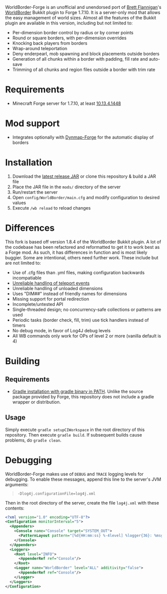 WorldBorder-Forge is an unofficial and unendorsed port of [Brett Flannigan](https://github.com/Brettflan)'s [WorldBorder](https://github.com/Brettflan/WorldBorder) Bukkit plugin to Forge 1.7.10. It is a server-only mod that allows the easy management of world sizes. Almost all the features of the Bukkit plugin are available in this version, including but not limited to:

* Per-dimension border control by radius or by corner points
* Round or square borders, with per-dimension overrides
* Knocking back players from borders
* Wrap-around teleportation
* Deny enderpearl, mob spawning and block placements outside borders
* Generation of all chunks within a border with padding, fill rate and auto-save
* Trimming of all chunks and region files outside a border with trim rate

# Requirements

* Minecraft Forge server for 1.7.10, at least [10.13.4.1448](http://files.minecraftforge.net/maven/net/minecraftforge/forge/1.7.10-10.13.4.1448-1.7.10/forge-1.7.10-10.13.4.1448-1.7.10-installer.jar)

# Mod support

* Integrates optionally with [Dynmap-Forge](http://minecraft.curseforge.com/mc-mods/59433-dynmapforge) for the automatic display of borders

# Installation

1. Download the [latest release JAR](https://github.com/Gamealition/WorldBorder-Forge/releases) or clone this repository & build a JAR file
2. Place the JAR file in the `mods/` directory of the server
3. Run/restart the server
4. Open `config/WorldBorder/main.cfg` and modify configuration to desired values
5. Execute `/wb reload` to reload changes

# Differences

This fork is based off version 1.8.4 of the WorldBorder Bukkit plugin. A lot of the codebase has been refactored and reformatted to get it to work best as a Forge mod. As such, it has differences in function and is most likely buggier. Some are intentional, others need further work. These include but are not limited to:

* Use of .cfg files than .yml files, making configuration backwards incompatiable
* [Unreliable handling of teleport events](https://github.com/Gamealition/WorldBorder-Forge/issues/1)
* Unreliable handling of unloaded dimensions
* Uses "DIM##" instead of friendly names for dimensions
* Missing support for portal redirection
* Incomplete/untested API
* Single-threaded design; no concurrency-safe collections or patterns are used
* Periodic tasks (border check, fill, trim) use tick handlers instead of timers
* No debug mode, in favor of Log4J debug levels
* All WB commands only work for OPs of level 2 or more (vanilla default is 4)

# Building

## Requirements

* [Gradle installation with gradle binary in PATH](http://www.gradle.org/installation). Unlike the source package provided by Forge, this repository does not include a gradle wrapper or distribution.

## Usage
Simply execute `gradle setupCIWorkspace` in the root directory of this repository. Then execute `gradle build`. If subsequent builds cause problems, do `gradle clean`.

# Debugging

WorldBorder-Forge makes use of `DEBUG` and `TRACE` logging levels for debugging. To enable these messages, append this line to the server's JVM arguments:

> `-Dlog4j.configurationFile=log4j.xml`

Then in the root directory of the server, create the file `log4j.xml` with these contents:

```xml
<?xml version="1.0" encoding="UTF-8"?>
<Configuration monitorInterval="5">
  <Appenders>
    <Console name="Console" target="SYSTEM_OUT">
      <PatternLayout pattern="[%d{HH:mm:ss} %-4level] %logger{36}: %msg%n"/>
    </Console>
  </Appenders>
  <Loggers>
    <Root level="INFO">
      <AppenderRef ref="Console"/>
    </Root>
    <Logger name="WorldBorder" level="ALL" additivity="false">
      <AppenderRef ref="Console"/>
    </Logger>
  </Loggers>
</Configuration>
```
